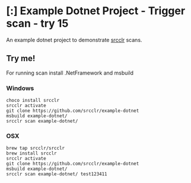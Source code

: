 # [:] Example Dotnet Project - Trigger scan - try 15

An example dotnet project to demonstrate [srcclr](https://www.srcclr.com) scans.

## Try me!

For running scan install .NetFramework and msbuild 

### Windows

```
choco install srcclr
srcclr activate
git clone https://github.com/srcclr/example-dotnet
msbuild example-dotnet/
srcclr scan example-dotnet/
```

### OSX
```
brew tap srcclr/srcclr
brew install srcclr
srcclr activate
git clone https://github.com/srcclr/example-dotnet
msbuild example-dotnet/
srcclr scan example-dotnet/ test123411
```
